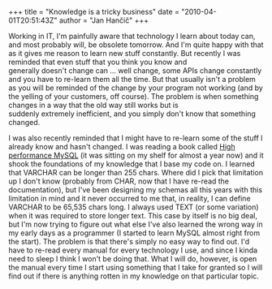 +++
title = "Knowledge is a tricky business"
date = "2010-04-01T20:51:43Z"
author = "Jan Hančič"
+++

Working in IT, I'm painfully aware that technology I learn about today can, and most probably will, be obsolete tomorrow. And I'm quite happy with that as it gives me reason to learn new stuff constantly. But recently I was reminded that even stuff that you think you know and generally doesn't change can ... well change, some APIs change constantly and you have to re-learn them all the time. But that usually isn't a problem as you will be reminded of the change by your program not working (and by the yelling of your customers, off course). The problem is when something changes in a way that the old way still works but is suddenly extremely inefficient, and you simply don't know that something changed.

I was also recently reminded that I might have to re-learn some of the stuff I already know and hasn't changed. I was reading a book called [High performance MySQL](http://oreilly.com/catalog/9780596003067) (it was sitting on my shelf for almost a year now) and it shook the foundations of my knowledge that I base my code on. I learned that VARCHAR can be longer than 255 chars. Where did I pick that limitation up I don't know (probably from CHAR, now that I have re-read the documentation), but I've been designing my schemas all this years with this limitation in mind and it never occurred to me that, in reality, I can define VARCHAR to be 65,535 chars long. I always used TEXT (or some variation) when it was required to store longer text.
This case by itself is no big deal, but I'm now trying to figure out what else I've also learned the wrong way in my early days as a programmer (I started to learn MySQL almost right from the start). The problem is that there's simply no easy way to find out. I'd have to re-read every manual for every technology I use, and since I kinda need to sleep I think I won't be doing that. What I will do, however, is open the manual every time I start using something that I take for granted so I will find out if there is anything rotten in my knowledge on that particular topic.
